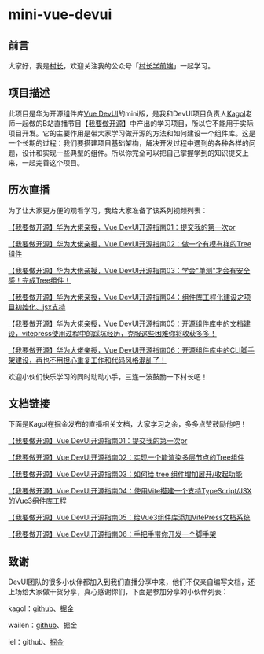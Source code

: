 # mini-vue-devui
## 前言

大家好，我是[村长](https://space.bilibili.com/480140591)，欢迎关注我的公众号「[村长学前端](https://space.bilibili.com/480140591)」一起学习。



## 项目描述

此项目是华为开源组件库[Vue DevUI](https://gitee.com/devui/vue-devui)的mini版，是我和DevUI项目负责人[Kagol](https://github.com/kagol)老师一起做的B站直播节目【[我要做开源](https://www.bilibili.com/video/BV1GU4y1N7eC)】中产出的学习项目，所以它不能用于实际项目开发。它的主要作用是带大家学习做开源的方法和如何建设一个组件库。这是一个长期的过程：我们要搭建项目基础架构，解决开发过程中遇到的各种各样的问题，设计和实现一些典型的组件。所以你完全可以把自己掌握学到的知识提交上来，一起完善这个项目。



## 历次直播

为了让大家更方便的观看学习，我给大家准备了该系列视频列表：

[【我要做开源】华为大佬亲授，Vue DevUI开源指南01：提交我的第一次pr](https://www.bilibili.com/video/BV1GU4y1N7eC/)

[【我要做开源】华为大佬亲授，Vue DevUI开源指南02：做一个有模有样的Tree组件](https://www.bilibili.com/video/BV1su411f7a1/)

[【我要做开源】华为大佬亲授，Vue DevUI开源指南03：学会"单测"才会有安全感！完成Tree组件！](https://www.bilibili.com/video/BV1Z64y187dR/)

[【我要做开源】华为大佬亲授，Vue DevUI开源指南04：组件库工程化建设之项目初始化、jsx支持](https://www.bilibili.com/video/BV1xR4y1H7yT/)

[【我要做开源】华为大佬亲授，Vue DevUI开源指南05：开源组件库中的文档建设，vitepress使用过程中的踩坑经历，克服这些困难你将收获多多！](https://www.bilibili.com/video/BV1r44y1x7sk/)

[【我要做开源】华为大佬亲授，Vue DevUI开源指南06：开源组件库中的CLI脚手架建设，再也不用担心重复工作和代码风格混乱了！](https://www.bilibili.com/video/BV1QQ4y1i7VV/)

欢迎小伙们快乐学习的同时动动小手，三连一波鼓励一下村长吧！



## 文档链接

下面是Kagol在掘金发布的直播相关文档，大家学习之余，多多点赞鼓励他吧！

[【我要做开源】Vue DevUI开源指南01：提交我的第一次pr](https://juejin.cn/post/7009273646884028430)

[【我要做开源】Vue DevUI开源指南02：实现一个能渲染多层节点的Tree组件](https://juejin.cn/post/7011535488171376671)

[【我要做开源】Vue DevUI开源指南03：如何给 tree 组件增加展开/收起功能](https://juejin.cn/post/7015023354847428645)

[【我要做开源】Vue DevUI开源指南04：使用Vite搭建一个支持TypeScript/JSX的Vue3组件库工程](https://juejin.cn/post/7017101147865350158)

[【我要做开源】Vue DevUI开源指南05：给Vue3组件库添加VitePress文档系统](https://juejin.cn/post/7019314307682795534)

[【我要做开源】Vue DevUI开源指南06：手把手带你开发一个脚手架](https://juejin.cn/post/7021915468046811144)



## 致谢

DevUI团队的很多小伙伴都加入到我们直播分享中来，他们不仅亲自编写文档，还上场给大家做干货分享，真心感谢你们，下面是参加分享的小伙伴列表：

kagol：[github](https://github.com/kagol)、[掘金](https://juejin.cn/user/712139267650141)

wailen：[github](https://github.com/SituC)、掘金

iel：github、[掘金](https://juejin.cn/user/1538972011203662)

